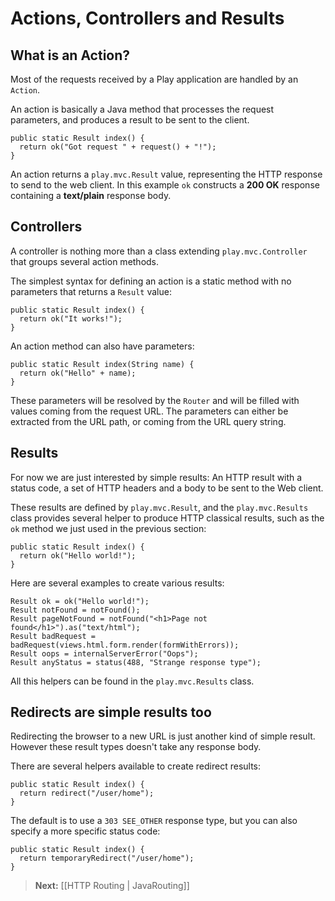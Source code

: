 # Actions, Controllers and Results

## What is an Action?

Most of the requests received by a Play application are handled by an `Action`. 

An action is basically a Java method that processes the request parameters, and produces a result to be sent to the client.

```
public static Result index() {
  return ok("Got request " + request() + "!");
}
```

An action returns a `play.mvc.Result` value, representing the HTTP response to send to the web client. In this example `ok` constructs a **200 OK** response containing a **text/plain** response body.

## Controllers 

A controller is nothing more than a class extending `play.mvc.Controller` that groups several action methods.

The simplest syntax for defining an action is a static method with no parameters that returns a `Result` value:

```
public static Result index() {
  return ok("It works!");
}
```

An action method can also have parameters:

```
public static Result index(String name) {
  return ok("Hello" + name);
}
```

These parameters will be resolved by the `Router` and will be filled with values coming from the request URL. The parameters can either be extracted from the URL path, or coming from the URL query string.

## Results

For now we are just interested by simple results: An HTTP result with a status code, a set of HTTP headers and a body to be sent to the Web client.

These results are defined by `play.mvc.Result`, and the `play.mvc.Results` class provides several helper to produce HTTP classical results, such as the `ok` method we just used in the previous section:

```
public static Result index() {
  return ok("Hello world!");
}
```

Here are several examples to create various results:

```
Result ok = ok("Hello world!");
Result notFound = notFound();
Result pageNotFound = notFound("<h1>Page not found</h1>").as("text/html");
Result badRequest = badRequest(views.html.form.render(formWithErrors));
Result oops = internalServerError("Oops");
Result anyStatus = status(488, "Strange response type");
```

All this helpers can be found in the `play.mvc.Results` class.

## Redirects are simple results too

Redirecting the browser to a new URL is just another kind of simple result. However these result types doesn't take any response body.

There are several helpers available to create redirect results:

```
public static Result index() {
  return redirect("/user/home");
}
```

The default is to use a `303 SEE_OTHER` response type, but you can also specify a more specific status code:

```
public static Result index() {
  return temporaryRedirect("/user/home");
}
```

> **Next:** [[HTTP Routing | JavaRouting]]


